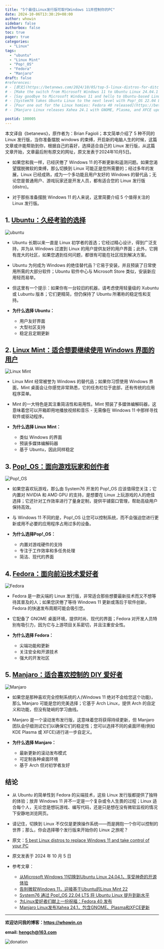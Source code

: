 ```yaml
---
title: "5个最佳Linux发行版可取代Windows 11并控制你的PC"
date: 2024-10-06T13:30:29+08:00
author: whowin
sidebar: false
authorbox: false
toc: true
pager: true
categories:
  - "Linux"
tags:
  - "ubuntu"
  - "Linux Mint"
  - "Pop!_OS"
  - "Fedora"
  - "Manjaro"
draft: false
#references: 
# - [原文](https://betanews.com/2024/10/05/top-5-linux-distros-for-ditching-windows-11/)
# - [Make the switch from Microsoft Windows 11 to Ubuntu Linux 24.04.1 for a magical open-source experience](https://betanews.com/2024/08/29/switch-from-windows-11-to-ubuntu-24-04-1/)
# - [Say goodbye to Microsoft Windows 11 and hello to Ubuntu-based Linux Mint 22](https://betanews.com/2024/07/25/linux-mint-22-offers-compelling-reasons-to-switch-from-windows-11/)
# - [System76 takes Ubuntu Linux to the next level with Pop!_OS 22.04 LTS](https://betanews.com/2022/04/25/system76-pop_os-2204-ubuntu-linux/)
# - [Pour one out for the Linux homies: Fedora 40 released](https://betanews.com/2024/04/23/fedora-linux-40/)
# - [Manjaro Linux releases Xahea 24.1 with GNOME, Plasma, and XFCE updates](https://betanews.com/2024/10/02/manjaro-linux-releases-xahea-24-1-with-gnome-plasma-and-xfce-updates/)

postid: 100005
---
```



本文译自《betanews》，原作者为：Brian Fagioli；本文简单介绍了 5 种不同的 Linux 发行版，当你准备摆脱 windows 的束缚，开启新的电脑人生的时候，这篇文章或许能帮助到你，根据自己的喜好，选择适合自己的 Linux 发行版，从这篇文章开始，文章最后附有原文的网址，原文发表于2024年10月5日。
<!--more-->

* 如果您和我一样，已经厌倦了 Windows 11 的不断更新和遥测问题。如果您渴望摆脱微软的束缚，那么切换到 Linux 可能正是您所需要的；经过多年的发展，Linux 已经成熟，成为一个多功能且用户友好的 Windows 的替代品；无论您是普通用户、游戏玩家还是开发人员，都有适合您的 Linux 发行版 (distro)。

* 对于那些准备摆脱 Windows 11 的人来说，这里简要介绍 5 个值得关注的 Linux 发行版。


## 1. [Ubuntu：久经考验的选择][ref02]

![ubuntu][img01]

* Ubuntu 长期以来一直是 Linux 初学者的首选；它经过精心设计，得到广泛支持，并为从 Windows 过渡到 Linux 的用户提供友好的用户界面；此外，它拥有庞大的社区，如果您遇到任何问题，都很有可能在社区找到解决方案。
* Ubuntu 为何成为 Windows 的绝佳替代品？它易于安装，并且预装了日常使用所需的大部分软件；Ubuntu 软件中心与 Microsoft Store 类似，安装新应用轻而易举。
* 但这里有一个提示：如果你有一台较旧的机器，请考虑使用轻量级的 Xubuntu 或 Lubuntu 版本；它们更精简，但仍保持了 Ubuntu 所著称的稳定性和支持。

* **为什么选择 Ubuntu：**
    - 用户友好界面
    - 大型社区支持
    - 稳定且定期更新

## 2. [Linux Mint：适合想要继续使用 Windows 界面的用户][ref03]

![Linux Mint][img02]

* Linux Mint 经常被誉为 Windows 的替代品；如果你习惯使用 Windows 界面，Mint 桌面会让你感觉非常熟悉，它的任务栏位于底部，还有传统的应用程序菜单。
* Mint 的一大特色是其注重简洁性和易用性。Mint 预装了多媒体编解码器，这意味着您可以开箱即用地播放视频和音乐 - 无需像在 Windows 11 中那样寻找软件或驱动程序。

* **为什么选择 Linux Mint：**
    - 类似 Windows 的界面
    - 预装多媒体编解码器
    - 基于 Ubuntu，因此同样稳定

## 3. [Pop!_OS：面向游戏玩家和创作者][ref04]

![Pop!_OS][img03]

* 如果您喜欢玩游戏，那么由 System76 开发的 Pop!_OS 应该值得您关注；它内置对 NVIDIA 和 AMD GPU 的支持，是想要在 Linux 上玩游戏的人的绝佳选择；它还针对工作效率进行了量身定制，提供平铺窗口管理，帮助高级用户保持高效。
* 与 Windows 11 不同的是，Pop!_OS 让您可以控制系统，而不会强迫您进行更新或用不必要的应用程序占用过多的设备。

* **为什么选择Pop!_OS：**
    - 内置对游戏硬件的支持
    - 专注于工作效率和多任务处理
    - 简洁、现代的界面

## 4. [Fedora：面向前沿技术爱好者][ref05]

![Fedora][img04]

* Fedora 是一款尖端的 Linux 发行版，非常适合那些想要最新技术而又不想等待其普及的人；如果您厌倦了等待 Windows 11 更新或落后于软件创新，Fedora 的快速发布周期可能会吸引您。
* 它配备了 GNOME 桌面环境，提供时尚、现代的界面；Fedora 对开发人员特别有吸引力，因为它与上游项目关系密切，并且注重安全性。

* **为什么选择 Fedora：**
    - 尖端功能和更新
    - 关注安全和开源技术
    - 强大的开发社区

## 5. [Manjaro：适合喜欢控制的 DIY 爱好者][ref06]

![Manjaro][img05]

* 如果您是那种喜欢完全控制系统的人(Windows 11 绝对不会给您这个功能)，那么 Manjaro 可能是您的完美选择；它基于 Arch Linux，提供 Arch 的自定义和功能，但没有陡峭的学习曲线。
* Manjaro 是一个滚动发布发行版，这意味着您将获得持续更新，但 Manjaro 团队会仔细测试它们以确保它们的稳定性；您可以选择不同的桌面环境(例如 KDE Plasma 或 XFCE)进行进一步自定义。

* **为什么选择 Manjaro：**
    - 最新更新的滚动发布模式
    - 可定制各种桌面环境
    - 基于 Arch 但对初学者友好

## 结论
* 从 Ubuntu 的简单性到 Fedora 的尖端技术，这些 Linux 发行版都提供了独特的体验；放弃 Windows 11 并不一定是一个复杂或令人生畏的过程；Linux 适合每个人，无论您是想玩游戏、编写代码，还是只是想在没有微软监视的情况下安静地浏览网页。

* 请记住，切换到 Linux 不仅仅是更换操作系统——而是拥抱一个你可以控制的世界；那么，你会选择哪个发行版来开始你的 Linux 之旅呢？


* 原文：[5 best Linux distros to replace Windows 11 and take control of your PC][article01]
* 原文发表于 2024 年 10 月 5 日

* 参考文章：
    <!-- - [5个最佳Linux发行版可取代Windows 11并控制你的PC][ref01] -->
    - [从Microsoft Windows 11切换到Ubuntu Linux 24.04.1，享受神奇的开源体验][ref02]
    - [告别微软Windows 11，迎接基于Ubuntu的Linux Mint 22][ref03]
    - [System76 通过 Pop!_OS 22.04 LTS 将 Ubuntu Linux 提升到新水平][ref04]
    - [为Linux爱好者们献上一份祝福：Fedora 40 发布][ref05]
    - [Manjaro Linux发布Xahea 24.1，包含GNOME、Plasma和XFCE更新][ref06]

-------------
**欢迎访问我的博客：https://whowin.cn**

**email: hengch@163.com**

![donation][img_sponsor_qrcode]

[img_sponsor_qrcode]:/images/qrcode/sponsor-qrcode.png

[article01]:https://betanews.com/2024/10/05/top-5-linux-distros-for-ditching-windows-11/

[ref01]:/post/blog/linux/0005-top-5-linux-distros-for-ditching-windows-11/
[ref02]:/post/blog/linux/0006-switch-from-windows-11-to-ubuntu-24-04-1/
[ref03]:/post/blog/linux/0011-linux-mint-22-offers-compelling-reasons-to-switch-from-windows-11/
[ref04]:/post/blog/linux/0013-system76-pop_os-2204-ubuntu-linux/
[ref05]:/post/blog/linux/0014-fedora-linux-40/
[ref06]:/post/blog/linux/0015-manjaro-linux-releases-xahea-24-1-with-gnome-plasma-and-xfce-updates/

<!--CSDN
[ref01]:https://blog.csdn.net/whowin/article/details/142851436
[ref02]:https://blog.csdn.net/whowin/article/details/142850897
[ref03]:https://blog.csdn.net/whowin/article/details/142851017
[ref04]:https://blog.csdn.net/whowin/article/details/142851122
[ref05]:https://blog.csdn.net/whowin/article/details/142851244
[ref06]:https://blog.csdn.net/whowin/article/details/142851329
-->


[img01]:/images/100005/ubuntu.jpeg
[img02]:/images/100005/linux-mint.jpeg
[img03]:/images/100005/pop-os.png
[img04]:/images/100005/fedora.png
[img05]:/images/100005/manjaro.png

<!--CSDN
[img01]:https://i-blog.csdnimg.cn/direct/78b26c45646a40419f59c1b90bfe1ce2.jpeg#pic_center
[img02]:https://i-blog.csdnimg.cn/direct/923c5fa52efb4858af91f0d83b176dcb.jpeg#pic_center
[img03]:https://i-blog.csdnimg.cn/direct/3955d61db1fb4a53a72a0963a031ef3b.png#pic_center
[img04]:https://i-blog.csdnimg.cn/direct/9cd3e452203540c8941e44993901cd77.png#pic_center
[img05]:https://i-blog.csdnimg.cn/direct/2e41169bce2947bb93ec445fd69873dc.png#pic_center
-->
